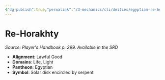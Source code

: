 ```yaml
---
{"dg-publish":true,"permalink":"/3-mechanics/cli/deities/egyptian-re-horakhty/","tags":["ttrpg-cli/compendium/src/5e/phb","ttrpg-cli/deity/egyptian","ttrpg-cli/domain/life","ttrpg-cli/domain/light"],"noteIcon":""}
---
```


# Re-Horakhty
*Source: Player's Handbook p. 299. Available in the <span title='Systems Reference Document (5.1)'>SRD</span>* 

- **Alignment**: Lawful Good
- **Domains**: Life, Light
- **Pantheon**: Egyptian
- **Symbol**: Solar disk encircled by serpent